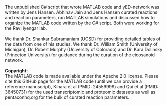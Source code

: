 The unpublished C# script that wrote MATLAB code and yED-network was written by Jens Hansen. Abhinav Jain and Jens Hansen curated reactions and reaction parameters, ran MATLAB simulations and discussed how to organize the MATLAB code written by the C# script. Both were working for the Ravi Iyengar lab.<br>
<br>
We thank Dr. Shankar Subramaniam (UCSD) for providing detailed tables of the data from one of his studies. We thank Dr. William Smith (University of Michigan), Dr. Robert Murphy (University of Colorado) and Dr. Kara Dolinsky (Princeton University) for guidance during the curation of the eicosanoid network.<br>
<br>
<b>Copyright:</b><br>
The MATLAB code is made available under the Apache 2.0 license. Please cite this GitHub page for the MATLAB code (until we can provide a reference manuscript), Kihara et al (PMID: 24559999) and Qui et al (PMID: 36450731) for the used transcriptomic and proteomic datasets as well as pentaconhq.org for the bulk of curated reaction parameters. 


